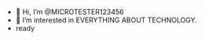 - 👋 Hi, I’m @MICROTESTER123456
- 👀 I’m interested in EVERYTHING ABOUT TECHNOLOGY.
- ready


<!---
MICROTESTER123456/MICROTESTER123456 is a ✨ special ✨ repository because its `README.md` (this file) appears on your GitHub profile.
You can click the Preview link to take a look at your changes.
--->
